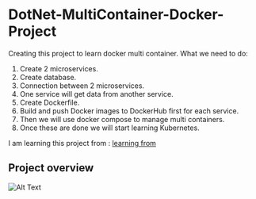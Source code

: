 # DotNet-MultiContainer-Docker-Project
Creating this project to learn docker multi container.
What we need to do:
1. Create 2 microservices.
2. Create database.
3. Connection between 2 microservices.
4. One service will get data from another service.
5. Create Dockerfile.
6. Build and push Docker images to DockerHub first for each service.
7. Then we will use docker compose to manage multi containers.
8. Once these are done we will start learning Kubernetes.

I am learning this project from : [learning from](https://medium.com/aspnetrun/preparing-multi-container-microservices-applications-for-deployment-793d60f48d31)

   
## Project overview
![Alt Text](https://miro.medium.com/v2/resize:fit:1100/format:webp/1*2WHIbwc-NX9uATWKmEaJGA.png)
